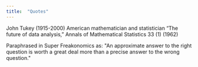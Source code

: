 ```yaml
---
title:  "Quotes"
---
```


John Tukey (1915-2000) American mathematician and statistician
“The future of data analysis,” Annals of Mathematical Statistics 33 (1) (1962)

Paraphrased in Super Freakonomics as: "An approximate answer to the right question is worth a great deal more than a precise answer to the wrong question."